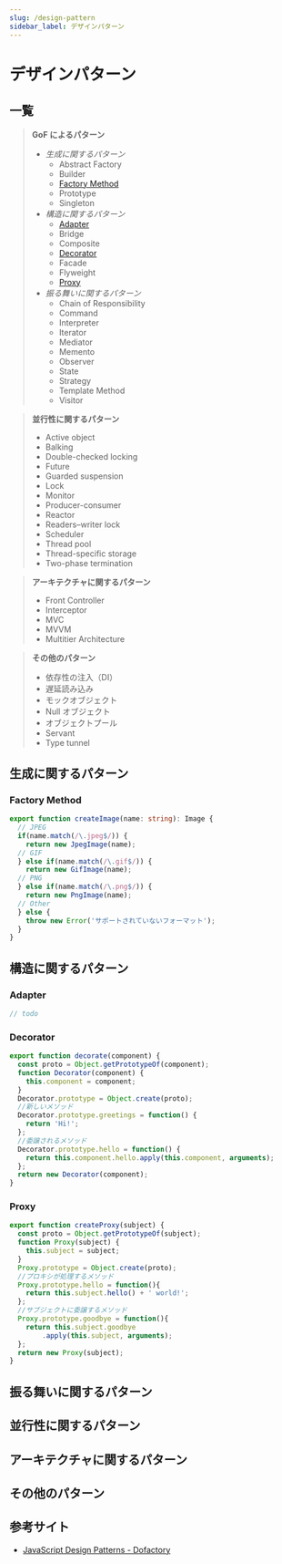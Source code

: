 ```yaml
---
slug: /design-pattern
sidebar_label: デザインパターン
---
```


# デザインパターン

## 一覧

> **GoF によるパターン**
>
> - _生成に関するパターン_
>   - Abstract Factory
>   - Builder
>   - [Factory Method](#factory-method)
>   - Prototype
>   - Singleton
> - _構造に関するパターン_
>   - [Adapter](#adapter)
>   - Bridge
>   - Composite
>   - [Decorator](#decorator)
>   - Facade
>   - Flyweight
>   - [Proxy](#proxy)
> - _振る舞いに関するパターン_
>   - Chain of Responsibility
>   - Command
>   - Interpreter
>   - Iterator
>   - Mediator
>   - Memento
>   - Observer
>   - State
>   - Strategy
>   - Template Method
>   - Visitor

> **並行性に関するパターン**
> 
> - Active object
> - Balking
> - Double-checked locking
> - Future
> - Guarded suspension
> - Lock
> - Monitor
> - Producer-consumer
> - Reactor
> - Readers–writer lock
> - Scheduler
> - Thread pool
> - Thread-specific storage
> - Two-phase termination

> **アーキテクチャに関するパターン**
>
> - Front Controller
> - Interceptor
> - MVC
> - MVVM
> - Multitier Architecture

> **その他のパターン**
>
> - 依存性の注入（DI）
> - 遅延読み込み
> - モックオブジェクト
> - Null オブジェクト
> - オブジェクトプール
> - Servant
> - Type tunnel

## 生成に関するパターン

### Factory Method

```ts title="TypeScript の例：Factory Method"
export function createImage(name: string): Image {
  // JPEG
  if(name.match(/\.jpeg$/)) {
    return new JpegImage(name);
  // GIF
  } else if(name.match(/\.gif$/)) {
    return new GifImage(name);
  // PNG
  } else if(name.match(/\.png$/)) {
    return new PngImage(name);
  // Other
  } else {
    throw new Error('サポートされていないフォーマット');
  }
}
```

## 構造に関するパターン

### Adapter

```ts title="TypeScript の例：Adapter"
// todo
```

### Decorator

```ts title="TypeScript の例：Decorator"
export function decorate(component) {
  const proto = Object.getPrototypeOf(component);
  function Decorator(component) {
    this.component = component;
  }
  Decorator.prototype = Object.create(proto);
  //新しいメソッド
  Decorator.prototype.greetings = function() {
    return 'Hi!';
  };
  //委譲されるメソッド
  Decorator.prototype.hello = function() {
    return this.component.hello.apply(this.component, arguments);
  };
  return new Decorator(component);
}
```

### Proxy

```ts title="TypeScript の例：Proxy"
export function createProxy(subject) {
  const proto = Object.getPrototypeOf(subject);
  function Proxy(subject) {
    this.subject = subject;
  }
  Proxy.prototype = Object.create(proto);
  //プロキシが処理するメソッド
  Proxy.prototype.hello = function(){
    return this.subject.hello() + ' world!';
  };
  //サブジェクトに委譲するメソッド
  Proxy.prototype.goodbye = function(){
    return this.subject.goodbye
        .apply(this.subject, arguments);
  };
  return new Proxy(subject);
}
```

## 振る舞いに関するパターン

## 並行性に関するパターン

## アーキテクチャに関するパターン

## その他のパターン

## 参考サイト

- [JavaScript Design Patterns - Dofactory](https://www.dofactory.com/javascript/design-patterns)
